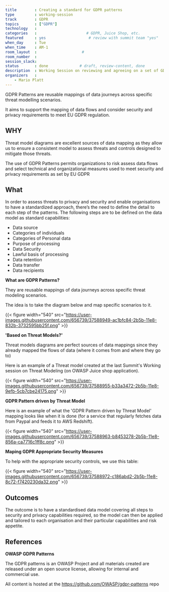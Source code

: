 ```yaml
---
title        : Creating a standard for GDPR patterns
type         : working-session
track        : GDPR
topics       : ["GDPR"]
technology   :
categories   :                      # GDPR, Juice Shop, etc.
featured     : yes                   # review with summit team "yes"
when_day     : Tue
when_time    : AM-1
room_layout  :                    #
room_number  :
session_slack:
status       : done              # draft, review-content, done
description  : Working Session on reviewing and agreeing on a set of GDPR patterns
organizers   :
    - Mario Platt
---
```


GDPR Patterns are reusable mappings of data journeys across specific threat modelling
scenarios.

It aims to support the mapping of data flows and consider security and privacy requirements
to meet EU GDPR regulation.

## WHY

Threat model diagrams are excellent sources of data mapping as they allow us to ensure a
consistent model to assess threats and controls designed to mitigate those threats.

The use of GDPR Patterns permits organizations to risk assess
data flows and select technical and organizational measures
used to meet security and privacy requirements as set by EU GDPR

## What

In order to assess threats to privacy and security and enable organisations to have a
standardized approach, there’s the need to define the detail to
each step of the patterns. The following steps are to be defined on the data model as
standard capabilities:

 - Data source
 - Categories of individuals
 - Categories of Personal data
 - Purpose of processing
 - Data Security
 - Lawful basis of processing
 - Data retention
 - Data transfer
 - Data recipients

 **What are GDPR Patterns?**

 They are reusable mappings of data journeys across specific threat modeling scenarios.

 The idea is to take the diagram below and map specific scenarios to it.

 {{< figure  width="540" src="https://user-images.githubusercontent.com/656739/37588949-ac1bfc84-2b5b-11e8-832b-3732595bb25f.png" >}}


 **'Based on Threat Models?'**

 Threat models diagrams are perfect sources of data mappings since they already mapped the flows of data (where it comes from and where they go to)

 Here is an example of a Threat model created at the last Summit's Working session on Threat Modeling (on OWASP Juice shop application).

 {{< figure  width="540" src="https://user-images.githubusercontent.com/656739/37588955-b33a3472-2b5b-11e8-9efb-5cb7cbe24175.png" >}}


 **GDPR Pattern driven by Threat Model**

 Here is an example of what the 'GDPR Pattern driven by Threat Model' mapping looks like when it is done (for a service that regularly fetches data from Paypal and feeds it to AWS Redshift).

 {{< figure  width="540" src="https://user-images.githubusercontent.com/656739/37588963-b8453278-2b5b-11e8-856a-ca7716c1ff8c.png" >}}

 **Maping GDPR Appropriate Security Measures**

 To help with the appropriate security controls, we use this table:

 {{< figure  width="540" src="https://user-images.githubusercontent.com/656739/37588972-c186abd2-2b5b-11e8-8c72-f7420230da32.png" >}}


## Outcomes

The outcome is to have a standardised data model covering all steps to security and privacy
capabilities required, so the model can then be applied and tailored to each organisation and
their particular capabilities and risk appetite.

## References

**OWASP GDPR Patterns**

The GDPR patterns is an OWASP Project and all materials created are released under an open source license, allowing for internal and commercial use.

All content is hosted at the https://github.com/OWASP/gdpr-patterns repo
